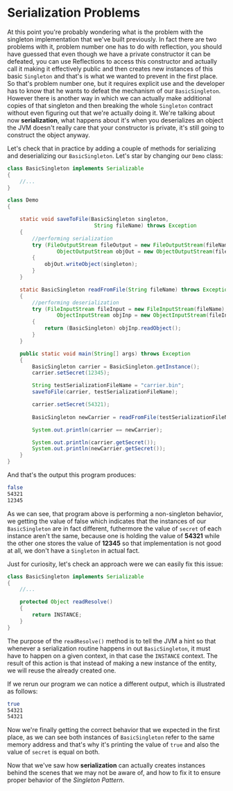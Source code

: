 # Serialization Problems

At this point you're probably wondering what is the problem with the singleton implementation that we've built previously. In fact there are two problems with it, problem number one has to do with reflection, you should have guessed that even though we have a private constructor it can be defeated, you can use Reflections to access this constructor and actually call it making it effectively public and then creates new instances of this basic `Singleton` and that's is what we wanted to prevent in the first place. So that's problem number one, but it requires explicit use and the developer has to know that he wants to defeat the mechanism of our `BasicSingleton`. However there is another way in which we can actually make additional copies of that singleton and then breaking the whole `Singleton` contract without even figuring out that we're actually doing it. We're talking about now __serialization__, what happens about it's when you deserializes an object the JVM doesn't really care that your constructor is private, it's still going to construct the object anyway.

Let's check that in practice by adding a couple of methods for serializing and deserializing our `BasicSingleton`. Let's star by changing our `Demo` class:

```java
class BasicSingleton implements Serializable
{
    //...
}

class Demo
{

    static void saveToFile(BasicSingleton singleton,
                            String fileName) throws Exception
    {
        //performing serialization
        try (FileOutputStream fileOutput = new FileOutputStream(fileName);
                ObjectOutputStream objOut = new ObjectOutputStream(fileOutput)) 
        {
            objOut.writeObject(singleton);
        }
    }

    static BasicSingleton readFromFile(String fileName) throws Exception
    {
        //performing deserialization
        try (FileInputStream fileInput = new FileInputStream(fileName);
                ObjectInputStream objInp = new ObjectInputStream(fileInput))
        {
            return (BasicSingleton) objInp.readObject();
        }
    }

    public static void main(String[] args) throws Exception
    {
        BasicSingleton carrier = BasicSingleton.getInstance();
        carrier.setSecret(12345);

        String testSerializationFileName = "carrier.bin";
        saveToFile(carrier, testSerializationFileName);

        carrier.setSecret(54321);
        
        BasicSingleton newCarrier = readFromFile(testSerializationFileName);

        System.out.println(carrier == newCarrier);

        System.out.println(carrier.getSecret());
        System.out.println(newCarrier.getSecret());
    }
}
```

And that's the output this program produces:

```bash
false
54321
12345
```

As we can see, that program above is performing a non-singleton behavior, we getting the value of false which indicates that the instances of our `BasicSingleton` are in fact different, futhermore the value of `secret` of each instance aren't the same, because one is holding the value of __54321__ while the other one stores the value of __12345__ so that implementation is not good at all, we don't have a `Singleton` in actual fact.

Just for curiosity, let's check an approach were we can easily fix this issue:

```java
class BasicSingleton implements Serializable
{
    //...

    protected Object readResolve()
    {
        return INSTANCE;
    }
}
```

The purpose of the `readResolve()` method is to tell the JVM a hint so that whenever a serialization routine happens in out `BasicSingleton`, it must have to happen on a given context, in that case the `INSTANCE` context. The result of this action is that instead of making a new instance of the entity, we will reuse the already created one.

If we rerun our program we can notice a different output, which is illustrated as follows:

```bash
true
54321
54321
```

Now we're finally getting the correct behavior that we expected in the first place, as we can see both instances of `BasicSingleton` refer to the same memory address and that's why it's printing the value of `true` and also the value of `secret` is equal on both.

Now that we've saw how __serialization__ can actually creates instances behind the scenes that we may not be aware of, and how to fix it to ensure proper behavior of the _Singleton Pattern_. 
